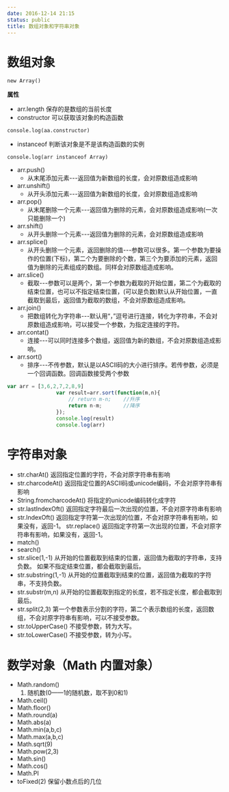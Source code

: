 ```yaml
---
date: 2016-12-14 21:15
status: public
title: 数组对象和字符串对象
---
```


# 数组对象
```javasctipt
new Array()
```
**属性**  
* arr.length  保存的是数组的当前长度
* constructor  可以获取该对象的构造函数
```javasctipt
console.log(aa.constructor)
```
* instanceof  判断该对象是不是该构造函数的实例
```javasctipt
console.log(arr instanceof Array)
```
* arr.push()   
    * 从末尾添加元素---返回值为新数组的长度，会对原数组造成影响
* arr.unshift()      
    * 从开头添加元素---返回值为新数组的长度，会对原数组造成影响
* arr.pop()
    * 从末尾删除一个元素---返回值为删除的元素，会对原数组造成影响(一次只能删除一个)      
* arr.shift()
    * 从开头删除一个元素---返回值为删除的元素，会对原数组造成影响
* arr.splice()
    * 从开头删除一个元素，返回删除的值---参数可以很多。第一个参数为要操作的位置(下标)，第二个为要删除的个数，第三个为要添加的元素，返回值为删除的元素组成的数组。同样会对原数组造成影响。
* arr.slice()
    * 截取---参数可以是两个，第一个参数为截取的开始位置，第二个为截取的结束位置，也可以不指定结束位置，(可以是负数)默认从开始位置，一直截取到最后，返回值为截取的数组，不会对原数组造成影响。
* arr.join()
    * 把数组转化为字符串---默认用“，”逗号进行连接，转化为字符串，不会对原数组造成影响，可以接受一个参数，为指定连接的字符。
* arr.contat()
    * 连接---可以同时连接多个数组，返回值为新的数组，不会对原数组造成影响。
* arr.sort()
    * 排序---不传参数，默认是以ASCII码的大小进行排序。若传参数，必须是一个回调函数。回调函数接受两个参数
```javascript
var arr = [3,6,2,7,2,8,9]
				var result=arr.sort(function(m,n){
					// return m-n;    //升序
					return n-m;       //降序
				});
				console.log(result)
				console.log(arr)
```
# 字符串对象
* str.charAt() 返回指定位置的字符，不会对原字符串有影响
* str.charcodeAt() 返回指定位置的ASCII码或unicode编码，不会对原字符串有影响
* String.fromcharcodeAt() 将指定的unicode编码转化成字符
* str.lastIndexOft() 返回指定字符最后一次出现的位置，不会对原字符串有影响
* str.IndexOft() 返回指定字符第一次出现的位置，不会对原字符串有影响，如果没有，返回-1。
str.replace() 返回指定字符第一次出现的位置，不会对原字符串有影响，如果没有，返回-1。
* match()
* search()
* str.slice(1,-1)    从开始的位置截取到结束的位置，返回值为截取的字符串，支持负数。
如果不指定结束位置，都会截取到最后。
* str.substring(1,-1)    从开始的位置截取到结束的位置，返回值为截取的字符串，不支持负数。
* str.substr(m,n)    从开始的位置截取到指定的长度，若不指定长度，都会截取到最后。
* str.split(2,3)    第一个参数表示分割的字符，第二个表示数组的长度，返回数组，不会对原字符串有影响，可以不接受参数。
* str.toUpperCase() 不接受参数，转为大写。
* str.toLowerCase() 不接受参数，转为小写。

# 数学对象（Math  内置对象）
* Math.random() 
   1. 随机数(0——1的随机数，取不到0和1)
* Math.ceil()
* Math.floor()
* Math.round(a)
* Math.abs(a)
* Math.min(a,b,c)   
* Math.max(a,b,c)
* Math.sqrt(9)
* Math.pow(2,3)
* Math.sin()
* Math.cos()
* Math.PI
* toFixed(2) 保留小数点后的几位